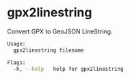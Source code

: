 # gpx2linestring

Convert GPX to GeoJSON LineString.


```bash
Usage:
  gpx2linestring filename

Flags:
  -h, --help   help for gpx2linestring

```

